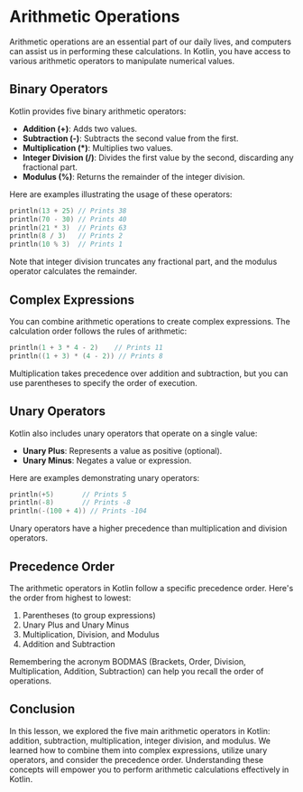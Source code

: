 # Arithmetic Operations
Arithmetic operations are an essential part of our daily lives, and computers can assist us in performing these calculations. In Kotlin, you have access to various arithmetic operators to manipulate numerical values.

## Binary Operators
Kotlin provides five binary arithmetic operators:

- **Addition (+)**: Adds two values.
- **Subtraction (-)**: Subtracts the second value from the first.
- **Multiplication (*)**: Multiplies two values.
- **Integer Division (/)**: Divides the first value by the second, discarding any fractional part.
- **Modulus (%)**: Returns the remainder of the integer division.

Here are examples illustrating the usage of these operators:

```kotlin
println(13 + 25) // Prints 38
println(70 - 30) // Prints 40
println(21 * 3)  // Prints 63
println(8 / 3)   // Prints 2
println(10 % 3)  // Prints 1
```
Note that integer division truncates any fractional part, and the modulus operator calculates the remainder.

## Complex Expressions
You can combine arithmetic operations to create complex expressions. The calculation order follows the rules of arithmetic:

```kotlin
println(1 + 3 * 4 - 2)    // Prints 11
println((1 + 3) * (4 - 2)) // Prints 8
```
Multiplication takes precedence over addition and subtraction, but you can use parentheses to specify the order of execution.

## Unary Operators
Kotlin also includes unary operators that operate on a single value:

- **Unary Plus**: Represents a value as positive (optional).
- **Unary Minus**: Negates a value or expression.

Here are examples demonstrating unary operators:

```kotlin
println(+5)       // Prints 5
println(-8)       // Prints -8
println(-(100 + 4)) // Prints -104
```
Unary operators have a higher precedence than multiplication and division operators.

## Precedence Order
The arithmetic operators in Kotlin follow a specific precedence order. Here's the order from highest to lowest:

1. Parentheses (to group expressions)
2. Unary Plus and Unary Minus
3. Multiplication, Division, and Modulus
4. Addition and Subtraction

Remembering the acronym BODMAS (Brackets, Order, Division, Multiplication, Addition, Subtraction) can help you recall the order of operations.

## Conclusion
In this lesson, we explored the five main arithmetic operators in Kotlin: addition, subtraction, multiplication, integer division, and modulus. We learned how to combine them into complex expressions, utilize unary operators, and consider the precedence order. Understanding these concepts will empower you to perform arithmetic calculations effectively in Kotlin.